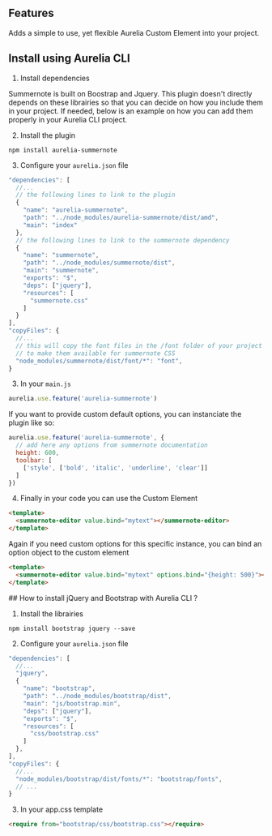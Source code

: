 ## Features

Adds a simple to use, yet flexible Aurelia Custom Element into your project.

## Install using Aurelia CLI

1. Install dependencies

  Summernote is built on Boostrap and Jquery. This plugin doesn't directly depends on these librairies so that you can decide on how you include them in your project. If needed, below is an example on how you can add them properly in your Aurelia CLI project.

2. Install the plugin

  ```shell
  npm install aurelia-summernote
  ```

3. Configure your `aurelia.json` file

  ```js
  "dependencies": [
    //...
    // the following lines to link to the plugin
    {
      "name": "aurelia-summernote",
      "path": "../node_modules/aurelia-summernote/dist/amd",
      "main": "index"
    },
    // the following lines to link to the summernote dependency
    {
      "name": "summernote",
      "path": "../node_modules/summernote/dist",
      "main": "summernote",
      "exports": "$",
      "deps": ["jquery"],
      "resources": [
        "summernote.css"
      ]
    }
  ],
  "copyFiles": {
    //...
    // this will copy the font files in the /font folder of your project
    // to make them available for summernote CSS
    "node_modules/summernote/dist/font/*": "font",
  }
  ```

3. In your `main.js`

  ```js
  aurelia.use.feature('aurelia-summernote')
  ```

  If you want to provide custom default options, you can instanciate the plugin like so:

  ```js
  aurelia.use.feature('aurelia-summernote', {
    // add here any options from summernote documentation
    height: 600,
    toolbar: [
      ['style', ['bold', 'italic', 'underline', 'clear']]
    ]
  })
  ```

4. Finally in your code you can use the Custom Element

  ```html
  <template>
    <summernote-editor value.bind="mytext"></summernote-editor>
  </template>
  ```

  Again if you need custom options for this specific instance, you can bind an option object to the custom element

  ```html
  <template>
    <summernote-editor value.bind="mytext" options.bind="{height: 500}"></summernote-editor>
  </template>
  ```

## How to install jQuery and Bootstrap with Aurelia CLI ?

1. Install the librairies
  
  ```shell
  npm install bootstrap jquery --save
  ````

2. Configure your `aurelia.json` file


  ```js
  "dependencies": [
    //...
    "jquery",
    {
      "name": "bootstrap",
      "path": "../node_modules/bootstrap/dist",
      "main": "js/bootstrap.min",
      "deps": ["jquery"],
      "exports": "$",
      "resources": [
        "css/bootstrap.css"
      ]
    },
  ],
  "copyFiles": {
    //...
    "node_modules/bootstrap/dist/fonts/*": "bootstrap/fonts",
    // ...
  }
  ```

3. In your app.css template

  ```html
  <require from="bootstrap/css/bootstrap.css"></require>
  ````

